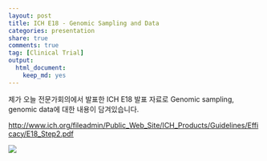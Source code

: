 ```yaml
---
layout: post
title: ICH E18 - Genomic Sampling and Data
categories: presentation
share: true
comments: true
tag: [Clinical Trial]
output:
  html_document:
    keep_md: yes
---
```

제가 오늘 전문가회의에서 발표한 ICH E18 발표 자료로 Genomic sampling, genomic data에 대한 내용이 담겨있습니다.

<http://www.ich.org/fileadmin/Public_Web_Site/ICH_Products/Guidelines/Efficacy/E18_Step2.pdf>

![](20170307-ICH-E18-shan.png)


